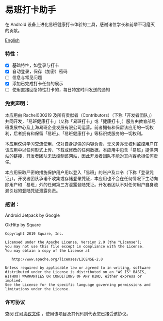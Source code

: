 # 易班打卡助手

在 Android 设备上进化易班健康打卡体验的工具，感谢诸位学长和前辈不可磨灭的贡献。

[English](./README.md)

### 特性：

- [x] 基础特性，如登录与打卡
- [x] 自动登录，保存（加密）密码
- [ ] 信息与常见问题
- [x] 添加已完成打卡任务的展示
- [ ] 使用直接回复特性打卡的，每日特定时间发送的通知

### 免责声明：

本应用由 Rachel030219 及所有贡献者（Contributors）（下称「开发者团队」）共同开发，「易班健康打卡」（又称「易班打卡」或「健康打卡」）服务由教育部易班发展中心及上海易班企业发展有限公司运营。前者拥有和保留该应用的一切权利，后者拥有和保留「易班」、「易班健康打卡」等标识或服务的一切权利。

本应用仅供学习交流使用、仅对自身提供的内容负责，无义务亦无权利监控用户在该应用中以任何形式上传、下载或修改的任何数据。本应用中包含「易班」提供网站的链接，开发者团队无法控制该网站，因此开发者团队不能对其内容承担任何责任。

本应用采取严密的措施保护用户用以登入「易班」的账户及口令（下称「登录凭证」）。开发者团队承诺不收集或存储登录凭证，本应用也不会在任何情况下主动向除用户和「易班」外的任何第三方泄露登陆凭证。开发者团队不对任何用户自身疏漏引起的登陆凭证泄露负责。

### 感谢：

Android Jetpack by Google

OkHttp by Square

```
Copyright 2019 Square, Inc.

Licensed under the Apache License, Version 2.0 (the "License");
you may not use this file except in compliance with the License.
You may obtain a copy of the License at

   http://www.apache.org/licenses/LICENSE-2.0

Unless required by applicable law or agreed to in writing, software
distributed under the License is distributed on an "AS IS" BASIS,
WITHOUT WARRANTIES OR CONDITIONS OF ANY KIND, either express or implied.
See the License for the specific language governing permissions and
limitations under the License.
```

### 许可协议

查阅 [许可协议文件](./LICENSE) ，使用该项目及其代码则代表您已接受该协议。